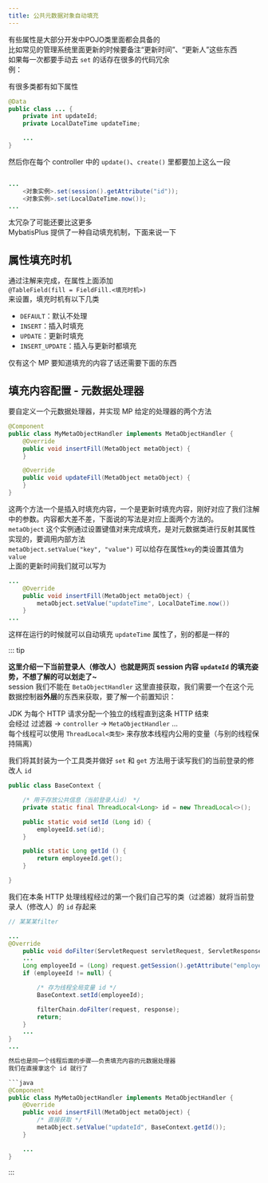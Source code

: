 ```yaml
---
title: 公共元数据对象自动填充
---
```


有些属性是大部分开发中POJO类里面都会具备的  
比如常见的管理系统里面更新的时候要备注“更新时间”、“更新人”这些东西  
如果每一次都要手动去 `set` 的话存在很多的代码冗余  
例：  

有很多类都有如下属性  

```java
@Data
public class ... {
    private int updateId;
    private LocalDateTime updateTime;

    ...
}
```

然后你在每个 controller 中的 `update()`、`create()` 里都要加上这么一段  

```java

...
    <对象实例>.set(session().getAttribute("id"));
    <对象实例>.set(LocalDateTime.now());
...

```

太冗杂了可能还要比这更多  
MybatisPlus 提供了一种自动填充机制，下面来说一下  

## 属性填充时机

通过注解来完成，在属性上面添加  
`@TableField(fill = FieldFill.<填充时机>)`    
来设置，填充时机有以下几类  

- `DEFAULT`：默认不处理
- `INSERT`：插入时填充
- `UPDATE`：更新时填充
- `INSERT_UPDATE`：插入与更新时都填充

仅有这个 MP 要知道填充的内容了话还需要下面的东西  

## 填充内容配置 - 元数据处理器

要自定义一个元数据处理器，并实现 MP 给定的处理器的两个方法  

```java
@Component
public class MyMetaObjectHandler implements MetaObjectHandler {
    @Override
    public void insertFill(MetaObject metaObject) {
    }

    @Override
    public void updateFill(MetaObject metaObject) {
    }
}
```

这两个方法一个是插入时填充内容，一个是更新时填充内容，刚好对应了我们注解中的参数。内容都大差不差，下面说的写法是对应上面两个方法的。  
`metaObject` 这个实例通过设置键值对来完成填充，是对元数据类进行反射其属性实现的，要调用内部方法  
`metaObject.setValue("key", "value")` 可以给存在属性`key`的类设置其值为`value`   
上面的更新时间我们就可以写为  

```java
...
    @Override
    public void insertFill(MetaObject metaObject) {
        metaObject.setValue("updateTime", LocalDateTime.now())
    }
...
```  

这样在运行的时候就可以自动填充 `updateTime` 属性了，别的都是一样的  

::: tip

**这里介绍一下当前登录人（修改人）也就是网页 session 内容 `updateId` 的填充姿势，不想了解的可以划走了~**  
session 我们不能在 `BetaObjectHandler` 这里直接获取，我们需要一个在这个元数据控制器**外层**的东西来获取，要了解一个前置知识：  
  
JDK 为每个 HTTP 请求分配一个独立的线程直到这条 HTTP 结束  
会经过 过滤器 $\rightarrow$ `controller` $\rightarrow$ `MetaObjectHandler` ...    
每个线程可以使用 `ThreadLocal<类型>` 来存放本线程内公用的变量（与别的线程保持隔离）  
  
我们将其封装为一个工具类并做好 `set` 和 `get` 方法用于读写我们的当前登录的修改人 `id`    

```java
public class BaseContext {

    /* 用于存放公共信息（当前登录人id） */
    private static final ThreadLocal<Long> id = new ThreadLocal<>();

    public static void setId (Long id) {
        employeeId.set(id);
    }

    public static Long getId () {
        return employeeId.get();
    }

}
```

我们在本条 HTTP 处理线程经过的第一个我们自己写的类（过滤器）就将当前登录人（修改人）的 `id` 存起来  

```java
// 某某某filter

...
@Override
    public void doFilter(ServletRequest servletRequest, ServletResponse servletResponse, FilterChain filterChain) throws IOException, ServletException {
    ...
    Long employeeId = (Long) request.getSession().getAttribute("employee_id");
    if (employeeId != null) {

        /* 存为线程全局变量 id */
        BaseContext.setId(employeeId);

        filterChain.doFilter(request, response);
        return;
    }
    ...
}
...

然后也是同一个线程后面的步骤——负责填充内容的元数据处理器  
我们在直接拿这个 id 就行了  

```java
@Component
public class MyMetaObjectHandler implements MetaObjectHandler {
    @Override
    public void insertFill(MetaObject metaObject) {
        /* 直接获取 */
        metaObject.setValue("updateId", BaseContext.getId());
    }

    ...
}
```


:::